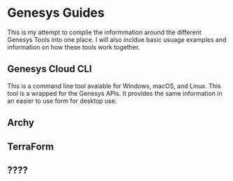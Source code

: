 # Genesys Guides
This is my attempt to complie the informmation around the different Genesys Tools into one place. I will also incldue basic usuage examples and information on how these tools work together. 

## Genesys Cloud CLI
This is a command line tool avaiable for Windows, macOS, and Linux. This tool is a wrapped for the Genesys APIs. It provides the same information in an easier to use form for desktop use. 

## Archy


## TerraForm


## ????
